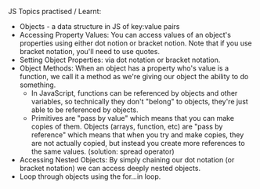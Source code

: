 JS Topics practised / Learnt:

 - Objects - a data structure in JS of key:value pairs
 - Accessing Property Values: You can access values of an object's properties using either dot notion or bracket notion. Note that if you use bracket notation, you'll need to use quotes.
 - Setting Object Properties: via dot notation or bracket notation.
 - Object Methods: When an object has a property who's value is a function, we call it a method as we're giving our object the ability to do something.
    - In JavaScript, functions can be referenced by objects and other variables, so technically they don't "belong" to objects, they're just able to be referenced by objects.
    - Primitives are "pass by value" which means that you can make copies of them. Objects (arrays, function, etc) are "pass by reference" which means that when you try and make copies, they are not actually copied, but instead you create more references to the same values. (solution: spread operator)
- Accessing Nested Objects: By simply chaining our dot notation (or bracket notation) we can access deeply nested objects.
- Loop through objects using the for...in loop.


 